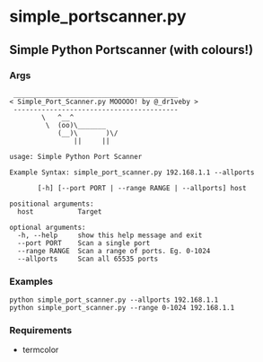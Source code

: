 # simple_portscanner.py

## Simple Python Portscanner (with colours!)

### Args
```
 _________________________________________
< Simple_Port_Scanner.py MOOOOO! by @_dr1veby >
 -----------------------------------------
        \   ^__^
         \  (oo)\_______
            (__)\       )\/
                ||     ||
                
usage: Simple Python Port Scanner

Example Syntax: simple_port_scanner.py 192.168.1.1 --allports

       [-h] [--port PORT | --range RANGE | --allports] host

positional arguments:
  host           Target

optional arguments:
  -h, --help     show this help message and exit
  --port PORT    Scan a single port
  --range RANGE  Scan a range of ports. Eg. 0-1024
  --allports     Scan all 65535 ports
  ```
### Examples
```
python simple_port_scanner.py --allports 192.168.1.1
python simple_port_scanner.py --range 0-1024 192.168.1.1  
```
### Requirements
  
- termcolor
